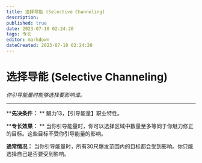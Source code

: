 ```yaml
---
title: 选择导能 (Selective Channeling)
description: 
published: true
date: 2023-07-10 02:24:20
tags: 专长
editor: markdown
dateCreated: 2023-07-10 02:24:20
---
```


# 选择导能 (Selective Channeling)

_你引导能量时能够选择要影响谁。_

---

****先决条件：** ** 魅力13，【引导能量】职业特性。

****专长效果：** ** 当你引导能量时，你可以选择区域中数量至多等同于你魅力修正的目标。这些目标不受你引导能量的影响。

**通常情况：** 当你引导能量时，所有30尺爆发范围内的目标都会受到影响。你只能选择自己是否要受到影响。


